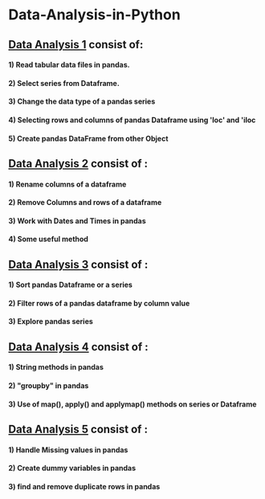 # Data-Analysis-in-Python

## [Data Analysis 1](https://github.com/Astitv7/Data-Analysis-in-Python/blob/master/Data%20Analysis%201.ipynb) consist of:
#### 1) Read tabular data files in pandas.
#### 2) Select series from Dataframe.
#### 3) Change the data type of a pandas series 
#### 4) Selecting rows and columns of pandas Dataframe using 'loc' and 'iloc
#### 5) Create pandas DataFrame from other Object

## [Data Analysis 2](https://github.com/Astitv7/Data-Analysis-in-Python/blob/master/Data%20Analysis%202.ipynb) consist of :
#### 1) Rename columns of a dataframe
#### 2) Remove Columns and rows of a dataframe
#### 3) Work with Dates and Times in pandas
#### 4) Some useful method

## [Data Analysis 3](https://github.com/Astitv7/Data-Analysis-in-Python/blob/master/Data%20Analysis%203.ipynb) consist of :
#### 1) Sort pandas Dataframe or a series
#### 2) Filter rows of a pandas dataframe by column value
#### 3) Explore pandas series

## [Data Analysis 4](https://github.com/Astitv7/Data-Analysis-in-Python/blob/master/Data%20Analysis%204.ipynb) consist of :
#### 1) String methods in pandas
#### 2) "groupby" in pandas
#### 3) Use of map(), apply() and applymap() methods on series or Dataframe

## [Data Analysis 5](https://github.com/Astitv7/Data-Analysis-in-Python/blob/master/Data%20Analysis%205.ipynb) consist of :
#### 1) Handle Missing values in pandas
#### 2) Create dummy variables in pandas
#### 3) find and remove duplicate rows in pandas
